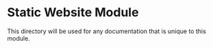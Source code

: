 # Static Website Module

This directory will be used for any documentation that is unique to this module.
